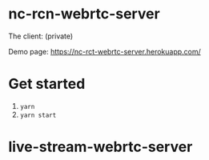 # nc-rcn-webrtc-server

The client: (private)

Demo page: https://nc-rct-webrtc-server.herokuapp.com/

# Get started
1. `yarn`
2. `yarn start`
# live-stream-webrtc-server
